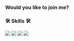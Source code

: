 ### Would you like to join me?


<div>  
<h3>🛠️ Skills 🛠️</h3>  
<img src="https://img.shields.io/badge/Python-3766AB?style=flat-square&logo=Python&logoColor=white"/> 
<img src="https://img.shields.io/badge/CSS-1572B6?style=flat-square&logo=CSS3&logoColor=white"/></a>  
<img src="https://img.shields.io/badge/HTML5-E34F26?style=flat-square&logo=HTML5&logoColor=white"/></a>  
<img src="https://img.shields.io/badge/Mysql-4479A1?style=flat-square&logo=Mysql&Studio&logoColor=white"/></a  

</div>
